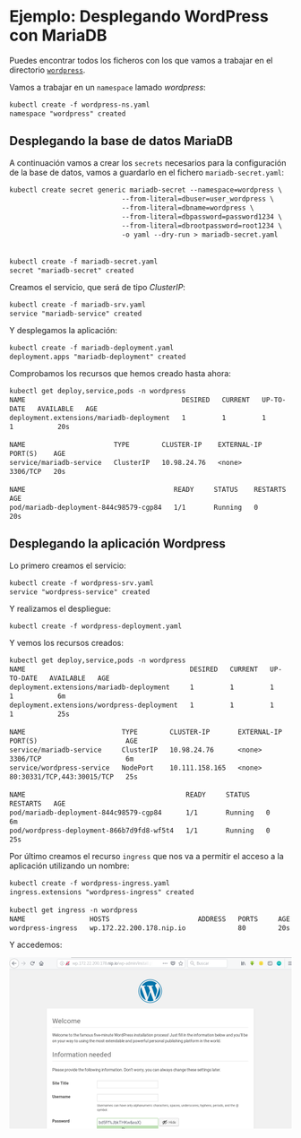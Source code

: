 # Ejemplo: Desplegando WordPress con MariaDB

Puedes encontrar todos los ficheros con los que vamos a trabajar en el directorio [`wordpress`](https://github.com/josedom24/kubernetes/tree/master/ejemplos/wordpress).

Vamos a trabajar en un `namespace` lamado *wordpress*:

    kubectl create -f wordpress-ns.yaml 
    namespace "wordpress" created

## Desplegando la base de datos MariaDB

A continuación vamos a crear los `secrets` necesarios para la configuración de la base de datos, vamos a guardarlo en el fichero `mariadb-secret.yaml`:

    kubectl create secret generic mariadb-secret --namespace=wordpress \
                                --from-literal=dbuser=user_wordpress \
                                --from-literal=dbname=wordpress \
                                --from-literal=dbpassword=password1234 \
                                --from-literal=dbrootpassword=root1234 \
                                -o yaml --dry-run > mariadb-secret.yaml


    kubectl create -f mariadb-secret.yaml 
    secret "mariadb-secret" created

Creamos el servicio, que será de tipo *ClusterIP*:

    kubectl create -f mariadb-srv.yaml 
    service "mariadb-service" created

Y desplegamos la aplicación:

    kubectl create -f mariadb-deployment.yaml 
    deployment.apps "mariadb-deployment" created

Comprobamos los recursos que hemos creado hasta ahora:

    kubectl get deploy,service,pods -n wordpress
    NAME                                       DESIRED   CURRENT   UP-TO-DATE   AVAILABLE   AGE
    deployment.extensions/mariadb-deployment   1         1         1            1           20s

    NAME                      TYPE        CLUSTER-IP    EXTERNAL-IP   PORT(S)    AGE
    service/mariadb-service   ClusterIP   10.98.24.76   <none>        3306/TCP   20s

    NAME                                     READY     STATUS    RESTARTS   AGE
    pod/mariadb-deployment-844c98579-cgp84   1/1       Running   0          20s

## Desplegando la aplicación Wordpress

Lo primero creamos el servicio:

    kubectl create -f wordpress-srv.yaml 
    service "wordpress-service" created

Y realizamos el despliegue:

    kubectl create -f wordpress-deployment.yaml 

Y vemos los recursos creados:

    kubectl get deploy,service,pods -n wordpress
    NAME                                         DESIRED   CURRENT   UP-TO-DATE   AVAILABLE   AGE
    deployment.extensions/mariadb-deployment     1         1         1            1           6m
    deployment.extensions/wordpress-deployment   1         1         1            1           25s

    NAME                        TYPE        CLUSTER-IP       EXTERNAL-IP   PORT(S)                      AGE
    service/mariadb-service     ClusterIP   10.98.24.76      <none>        3306/TCP                     6m
    service/wordpress-service   NodePort    10.111.158.165   <none>        80:30331/TCP,443:30015/TCP   25s

    NAME                                        READY     STATUS    RESTARTS   AGE
    pod/mariadb-deployment-844c98579-cgp84      1/1       Running   0          6m
    pod/wordpress-deployment-866b7d9fd8-wf5t4   1/1       Running   0          25s

Por último creamos el recurso `ingress` que nos va a permitir el acceso a la aplicación utilizando un nombre:

    kubectl create -f wordpress-ingress.yaml 
    ingress.extensions "wordpress-ingress" created

    kubectl get ingress -n wordpress
    NAME                HOSTS                      ADDRESS   PORTS     AGE
    wordpress-ingress   wp.172.22.200.178.nip.io             80        20s

Y accedemos:

![wp](img/wp1.png)